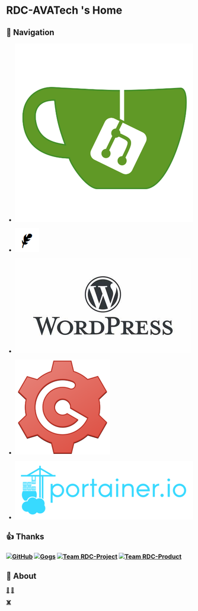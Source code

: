# RDC-AVATech 's Home

## 🧭 Navigation

+ [![Gitea](./static/image/gitea.png)](http://gogs.avatech.com.cn:7070/gitea/)

+ [![ShowDoc](./static/image/showdoc.png)](http://gogs.avatech.com.cn:7070/showdoc/)

+ [![WordPress](./static/image/wordpress.png)](http://gogs.avatech.com.cn:8000)

+ [![Gogs](./static/image/gogs.png)](http://gogs.avatech.com.cn:8080/)

+ [![Gogs](./static/image/portainer.png)](http://gogs.avatech.com.cn:9000/)

## 👍 Thanks

<h3 align="left">
  <p align="left">
    <a href="https://github.com/"><img src="http://gogs.avatech.com.cn:8080/Harold.Duan/gogs-handbook/raw/master/static/images/github.png" width="50" alt="GitHub" /></a>
    <a href="https://gogs.io/"><img src="http://gogs.avatech.com.cn:8080/Harold.Duan/gogs-handbook/raw/master/static/images/gogs.png" width="50" alt="Gogs" /></a>
    <a href="http://gogs.avatech.com.cn:8080/Project"><img src="http://gogs.avatech.com.cn:8080/avatars/19?s=140" width="50" alt="Team RDC-Project" /></a>
    <a href="http://gogs.avatech.com.cn:8080/Product"><img src="http://gogs.avatech.com.cn:8080/avatars/20?s=140" width="50" alt="Team RDC-Product" /></a>
  </p>
</h3>

## 👀 About

**[🏁](https://editeam.github.io/ 'Team\'s Blog') [🚩](https://haroldduan.github.io/ 'Author\'s Blog')**

**[☠️](#readme 'Go Top')**